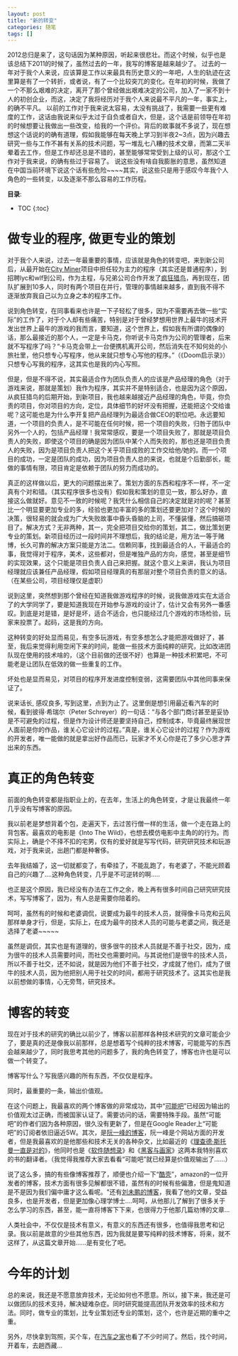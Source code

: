 ```yaml
---
layout: post
title: "新的转变"
categories: 随笔
tags: []
---
```


2012总归是来了，这句话因为某种原因，听起来很悲壮。而这个时候，似乎也是该总结下2011的时候了，虽然过去的一年，我写的博客是越来越少了。
过去的一年对于我个人来说，应该算是工作以来最具有历史意义的一年吧，人生的轨迹在这里算是有了一个转折，或者说，有了一个比较突兀的变化。在年初的时候，我做了一个不那么艰难的决定，离开了那个曾经做出艰难决定的公司，加入了一家不到十人的初创企业，而这，决定了我将经历对于我个人来说最不平凡的一年，事实上，的确不平凡。
以前的工作对于我来说太容易，太没有挑战了，我需要一些更有难度的工作，这话由我说来似乎太过于自负或者自大，但是，这个话是前领导在年初的时候想要让我做出一些改变，给我的一个评价。背后的故事就不多说了，现在想想这个话说的的确有道理，假如我能够在每天晚上学习到半夜2~3点，因为兴趣去研究一些与工作不甚有关系的技术问题，写一堆乱七八糟的技术文章，而第二天半晕着去工作，但是工作却还总是不错的，甚至能够常常受到上级的认可，那这个工作对于我来说，的确有些过于容易了。
说这些没有啥自我膨胀的意思，虽然知道在中国当前环境下说这个话有些危险~~~~其实，说这些只是用于感叹今年我个人角色的一些转变，以及逐渐不那么容易的工作历程。
<!-- more -->

**目录**:

* TOC
{:toc}


# 做专业的程序, 做更专业的策划
对于我个人来说，过去一年最重要的事情，应该就是角色的转变吧，来到新公司后，从最开始在[City Miner](https://market.android.com/details?id=net.hortor.santo "City Miner")项目中担任较为主力的程序（其实还是普通程序），到招聘lyc和wlf到公司，作为主程，与兄弟公司合作开发了[疯狂猎鸟](http://itunes.apple.com/cn/app/bird-hunting-mania-hd/id463399337?mt=8 "疯狂猎鸟")，再到现在，团队扩展到10多人，同时有两个项目在并行，管理的事情越来越多，直到我不得不逐渐放弃我自己以为立身之本的程序工作。

说到角色转变，在同事看来也许是一下子轻松了很多，因为不需要再去做一些“实际”的工作了，对于个人却有些痛苦，特别是对于曾经梦想用世界上最牛的技术开发出世界上最牛的游戏的我而言，要知道，这个世界上，假如我有所谓的偶像的话，那么最接近的那个人，一定是卡马克，你听说卡马克作为公司的管理者，后来就不写程序了吗？“卡马克会带上一台便携机离开公司，然后消失在不知何处的小旅社里，他只想专心写程序，他从来就只想专心写他的程序。”（《Doom启示录》）只想专心写我的程序，这其实也是我的内心写照。

但是，但是不得不说，其实最适合作为团队负责人的应该是产品经理的角色（对于游戏来说，那就是策划）我作为程序，其实并不是特别适合，也是因为这个原因，从疯狂猎鸟的后期开始，到新项目，我也越来越接近产品经理的角色，毕竟，你负责的项目，你对项目的方向，定位，具体细节的好坏没有把握，还能把这个交给谁呢？这可能也是为什么李开复把产品经理列为最适合做CEO的职位吧。永远要知道，一个项目的负责人，是不可能在任何时候，把一个项目的失败，归咎于团队中另外一个人的，包括产品经理！我常常感叹，要是一个项目失败了，那就是项目负责人的失败，即使这个项目的确是因为团队中某个人而失败的，那也还是项目负责人的失败，因为是项目负责人把这个关乎项目成败的工作交给他/她的。而一个项目的成功，一定是团队的成功，因为项目负责人总的来说，也就是个后勤部长，能做的事情有限，项目肯定是依赖于团队的努力而成功的。

真正的这样做以后，更大的问题摆出来了。策划方面的东西和程序不一样，不一定真有个对和错。（其实程序很多也没有）假如我和策划的意见一致，那么好办，直接这么做就好。意见不一致的时候呢？我凭什么相信自己的决定就是对的呢？甚至比一个明显要更加专业的多，经验也更加丰富的多的策划还要更加对？这个时候的决策，很轻易的就会成为广大失败故事中昏头昏脑的上司，不懂装懂，然后搞砸项目了。解决方式？无非两种，其一，完全把项目交给你的策划，其二，做比策划更专业的策划。新项目经历过一段时间并不理想后，我的结论是，用方法一等于赌博，长久可靠的解决方案只能是方法二。信赖同事，找到最适合的人，干最适合的事，我觉得对于程序，美术，这些都对，但是唯独产品的方向，感觉，甚至是细节的实现效果，这个只能是项目负责人自己来把握。就这个意义上来讲，我认为项目经理就应该兼任产品经理，假如项目经理真的有那层对整个项目负责的意义的话。（在某些公司，项目经理仅是虚职）

说到这里，突然想到那个曾经在知道我做游戏程序的时候，说我做游戏实在太适合了的大学同学了，要是知道我现在开始参与游戏的设计了，估计又会有另外一番感叹。到底是对是错，是好是坏，适合不适合，也只能经过几个游戏的市场检验，玩家来投票了。起码，这是我的方向。

这种转变的好处显而易见，有空多玩游戏，有空多想怎么才能把游戏做好了，甚至，我后来觉得利用空闲下来的时间，能做一些技术方面纯粹的研究，比如改进团队现在使用的技术啥的，（这个目前做的还很不好）也算是一种技术积累吧，不可能老是让团队在低效的做一些重复的工作。

坏处也是显而易见，对项目的程序开发进度控制变弱，这需要团队中其他同事来保证了。

说来话长, 感叹良多, 写到这里，点到为止了。这里倒是想引用最近看汽车的时候，看到彼得·希瑞尔（Peter Schreyer）的一句话：“与各个部门商讨甚至是妥协是不可避免的过程，但是作为设计师还是要坚持自己，控制成本，毕竟最终展现世人面前是你的作品，谁关心它设计的过程。”真是，谁关心它设计的过程？作为游戏的开发者，唯一能做的就是拿出好作品而已，玩家才不关心你是花了多少心思才弄出来的东西。

# 真正的角色转变

前面的角色转变都是指职业上的，在去年，生活上的角色转变，才是让我最终一年几乎没有写博客的原因。

我以前老是梦想背着个包，走遍天下，去过苦行僧一样的生活，做一个走在路上的背包客。最喜欢的电影是《Into The Wild》，也想去模仿电影中主角的的行为。而实际上，确是个不择不扣的宅男，仅有的爱好就是写写代码，研究研究技术和玩游戏，对于我来说，出趟门都是种奢侈。

去年我结婚了，这一切就都变了，有牵挂了，不能乱跑了，有老婆了，不能光顾着自己的兴趣了....这种角色转变，几乎是不可逆转的啊.....

也正是这个原因，我已经没有办法在工作之余，晚上再有很多时间自己研究研究技术，写写博客了，因为，有人总是需要你陪着的。

呵呵，虽然有的时候和老婆调侃，说要成为最牛的技术人员，就得像卡马克和云风那样单身才行，但是，实际上，在成为最牛的技术人员的可能与老婆之间，我还是选择了老婆~~~~~

虽然是调侃，其实也是有道理的，很多很牛的技术人员就是不善于社交，因为，成为很牛的技术人员需要时间，而社交也需要时间。与其说他们是很牛的技术人员，所以不善于社交，还不如说，就是因为他们不善于社交，才成就了他们，成为了很牛的技术人员，因为他把别人用于社交的时间，都用于研究技术了。这其实也是我以前想做的事情，心无旁骛，研究技术。

# 博客的转变

现在对于技术的研究的确比以前少了，博客以前那样各种技术研究的文章可能会少了，要是真的还是像我以前那样，总是想着写个纯粹的技术博客，可能能写的东西会越来越少了，同时我思考其他的问题多了，我的角色转变了，博客也许也是可以做一个转变了。

博客写什么？写我感兴趣的所有东西，不仅仅是程序。

同时，最重要的一条，输出价值观。

在这个问题上，我最喜欢的两个博客做的非常成功，其中“[可能吧](http://www.kenengba.com/ "可能吧")”已经因为输出的价值观太过正确，而被国家认证了。需要访问的话，需要特殊手段。虽然“可能吧”的作者们因为各种原因，很久没有更新了，但是在Google Reader上“可能吧”的订阅者依旧逼近5W。其次，是[阮一峰的博客](http://www.ruanyifeng.com/blog/ "阮一峰的博客")，阮一峰是个网站方面的开发者，但是我最喜欢的是他那些和技术无关的各种杂文，比如最近的《[理查德·斯托曼一直是对的](http://www.ruanyifeng.com/blog/2012/01/richard_stallman_was_right_all_along.html "理查德·斯托曼一直是对的")》，他同时也是《[软件随想录](http://book.douban.com/subject/4163938/ "软件随想录")》和《[黑客与画家](http://book.douban.com/subject/6021440/ "黑客与画家")》这两本我特别喜欢的书的翻译者。（我觉得我推荐大家去看看“可能吧”就已经算是价值观输出了......）

说了这么多，搞的有些像博客推荐了，顺便也介绍一下“[酷壳](http://coolshell.cn/ "酷壳")”，amazon的一位开发者的博客，技术方面有很多见解都很不错，虽然有的时候有些偏激，但是鬼知道是不是因为我们偏中庸才这么看呢。"还有[刘未鹏的博客](http://mindhacks.cn/ "刘未鹏的博客")，我看了他的文章，受益良多，也是开发者，但是更加像心理学博士....呵呵，从他那儿了解到了很多关于怎么学习的东西，甚至，能一直将博客下下来，也很得力于他那几篇劝博的文章...

人类社会中，不仅仅是技术有意义，有意义的东西还有很多，也值得我思考和记录。我以前是故意的少些其他东西，因为我就是要写纯粹的技术博客，将来，就不这样了，从这篇文章开始......是有变化了吧。

# 今年的计划

总的来说，我还是不愿意放弃技术，无论如何也不愿意。所以，接下来，我还是可以做团队的技术支持，解决疑难杂症。同时研究能提高团队开发效率的技术和方法。同时，做专业的策划，比专业策划还专业的策划，这个，也许是近期的重中之重。

另外，尽快拿到驾照，买个车，在[汽车之家](http://www.autohome.com.cn/ "汽车之家")也看了不少时间了。然后，找个时间，开着车，去趟西藏...


